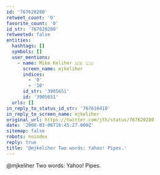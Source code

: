 ```yaml
---
id: '767620280'
retweet_count: '0'
favorite_count: '0'
id_str: '767620280'
retweeted: false
entities:
  hashtags: []
  symbols: []
  user_mentions:
    - name: Mike Keliher 🇺🇸 🇱🇺
      screen_name: mjkeliher
      indices:
        - '0'
        - '10'
      id_str: '3905651'
      id: '3905651'
  urls: []
in_reply_to_status_id_str: '767616410'
in_reply_to_screen_name: mjkeliher
original_url: https://twitter.com/jth/status/767620280
date: '2008-03-06T16:45:27.000Z'
sitemap: false
robots: noindex
reply: true
title: '@mjkeliher Two words: Yahoo! Pipes.'
---
```


@mjkeliher Two words: Yahoo! Pipes.